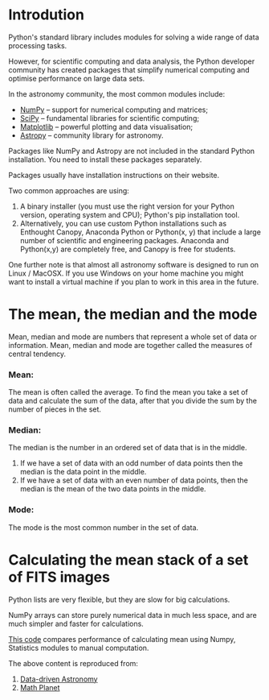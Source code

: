 <h1> Introdution</h1>
<p>Python's standard library includes modules for solving a wide range of data processing tasks.</p>
<p>However, for scientific computing and data analysis, the Python developer community has created packages that simplify numerical computing and optimise performance on large data sets.</p>

<p>In the astronomy community, the most common modules include:
<ul><li><a href="http://www.numpy.org/">NumPy</a> – support for numerical computing and matrices;</li>
<li><a href="http://www.scipy.org/">SciPy</a> – fundamental libraries for scientific computing;</li>
<li><a href="http://www.matplotlib.org/">Matplotlib</a> – powerful plotting and data visualisation;</li>
<li><a href="http://www.astropy.org/">Astropy</a> – community library for astronomy.</li></ul>

<p>Packages like NumPy and Astropy are not included in the standard Python installation. You need to install these packages separately.</p>

<p>Packages usually have installation instructions on their website.</p>

<p>Two common approaches are using:</p>

<ol><li>A binary installer (you must use the right version for your Python version, operating system and CPU);
Python's pip installation tool.</li>
<li>Alternatively, you can use custom Python installations such as Enthought Canopy, Anaconda Python or Python(x, y) that include a large number of scientific and engineering packages. Anaconda and Python(x,y) are completely free, and Canopy is free for students.</li></ol>

<p>One further note is that almost all astronomy software is designed to run on Linux / MacOSX. If you use Windows on your home machine you might want to install a virtual machine if you plan to work in this area in the future.</p>

<h1>The mean, the median and the mode</h1>
<p>Mean, median and mode are numbers that represent a whole set of data or information. Mean, median and mode are together called the measures of central tendency.<p>
<h3>Mean:</h3>
<p>The mean is often called the average. To find the mean you take a set of data and calculate the sum of the data, after that you divide the sum by the number of pieces in the set.</p>
<h3>Median:</h3>
<p>The median is the number in an ordered set of data that is in the middle.</p>

<ol><li>If we have a set of data with an odd number of data points then the median is the data point in the middle.</li>
<li>If we have a set of data with an even number of data points, then the median is the mean of the two data points in the middle.</li></ol>

<h3>Mode:</h3>
<p>The mode is the most common number in the set of data.</p>

<h1>Calculating the mean stack of a set of FITS images</h1>
<p>Python lists are very flexible, but they are slow for big calculations.</p>

<p>NumPy arrays can store purely numerical data in much less space, and are much simpler and faster for calculations.</p>
<p><a href="mean.py">This code</a> compares performance of calculating mean using Numpy, Statistics modules to manual computation.</p> 
<footer> The above content is reproduced from:
<ol><li><a href="https://www.coursera.org/learn/data-driven-astronomy">Data-driven Astronomy</a></li>
<li><a href="https://www.mathplanet.com/education/pre-algebra/probability-and-statistic/the-mean-the-median-and-the-mode">Math Planet</a></li>

</ol>